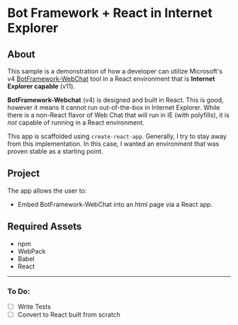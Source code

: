 # Bot Framework + React in Internet Explorer

## About
This sample is a demonstration of how a developer can utilize Microsoft's v4 [BotFramework-WebChat](https://github.com/Microsoft/BotFramework-WebChat) tool in a React environment that is **Internet Explorer capable** (v11).

**BotFramework-Webchat** (v4) is designed and built in React. This is good, however it means it cannot run out-of-the-box in Internet Explorer. While there is a non-React flavor of Web Chat that will run in IE (with polyfills), it is *not* capable of running in a React environment.

This app is scaffolded using `create-react-app`. Generally, I try to stay away from this implementation. In this case, I wanted an environment that was proven stable as a starting point.

## Project

The app allows the user to:
- Embed BotFramework-WebChat into an html page via a React app.

## Required Assets
- npm
- WebPack
- Babel
- React

-----
### To Do:
- [ ] Write Tests
- [ ] Convert to React built from scratch
